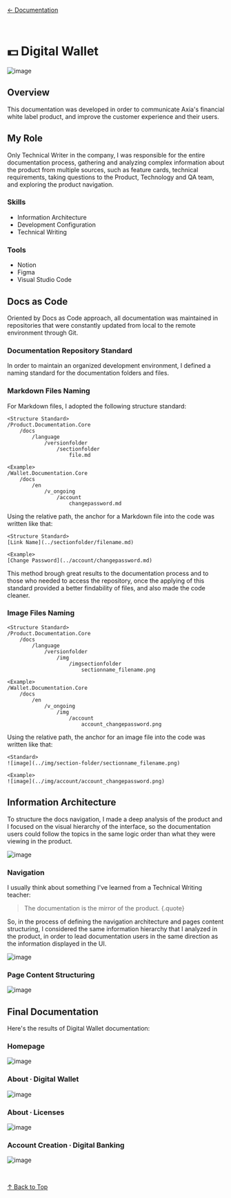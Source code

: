 [← Documentation](/documentation/index)

<br>

# 💵 Digital Wallet

![image](../digital_wallet/img/digitalwallet_cover.png)

## Overview
This documentation was developed in order to communicate Axia's financial white label product, and improve the customer experience and their users.

## My Role
Only Technical Writer in the company, I was responsible for the entire documentation process, gathering and analyzing complex information about the product from multiple sources, such as feature cards, technical requirements, taking questions to the Product, Technology and QA team, and exploring the product navigation.

### Skills
- Information Architecture
- Development Configuration
- Technical Writing

### Tools
- Notion
- Figma
- Visual Studio Code

## Docs as Code
Oriented by Docs as Code approach, all documentation was maintained in repositories that were constantly updated from local to the remote environment through Git.

### Documentation Repository Standard
In order to maintain an organized development environment, I defined a naming standard for the documentation folders and files.

### Markdown Files Naming
For Markdown files, I adopted the following structure standard:

```
<Structure Standard>
/Product.Documentation.Core
    /docs
        /language
            /versionfolder
                /sectionfolder
                    file.md

<Example>
/Wallet.Documentation.Core
    /docs
        /en
            /v_ongoing
                /account
                    changepassword.md
```

Using the relative path, the anchor for a Markdown file into the code was written like that:

```
<Structure Standard>
[Link Name](../sectionfolder/filename.md)

<Example>
[Change Password](../account/changepassword.md)
```

This method brough great results to the documentation process and to those who needed to access the repository, once the applying of this standard provided a better findability of files, and also made the code cleaner.

### Image Files Naming
```
<Structure Standard>
/Product.Documentation.Core
    /docs
        /language
            /versionfolder
                /img
                    /imgsectionfolder
                        sectionname_filename.png

<Example>
/Wallet.Documentation.Core
    /docs
        /en
            /v_ongoing
                /img
                    /account
                        account_changepassword.png
```

Using the relative path, the anchor for an image file into the code was written like that:


```
<Standard>
![image](../img/section-folder/sectionname_filename.png)

<Example>
![image](../img/account/account_changepassword.png)
```

## Information Architecture
To structure the docs navigation, I made a deep analysis of the product and I focused on the visual hierarchy of the interface, so the documentation users could follow the topics in the same logic order than what they were viewing in the product.

![image](../digital_wallet/img/wallet_architecture_information.png)

### Navigation
I usually think about something I've learned from a Technical Writing teacher:

> The documentation is the mirror of the product. {.quote}

 So, in the process of defining the navigation architecture and pages content structuring, I considered the same information hierarchy that I analyzed in the product, in order to lead documentation users in the same direction as the information displayed in the UI.

![image](../digital_wallet/img/wallet_architecture_navigation.png)

### Page Content Structuring
![image](../digital_wallet/img/wallet_architecture_pagecontent.png)

## Final Documentation
Here's the results of Digital Wallet documentation:

### Homepage
![image](../digital_wallet/img/wallet_docs_home.png)

### About ∙ Digital Wallet
![image](../digital_wallet/img/wallet_about.png)

### About ∙ Licenses
![image](../digital_wallet/img/wallet_about_licenses.png)

### Account Creation ∙ Digital Banking
![image](../digital_wallet/img/wallet_account_banking.png)

<br>

[↑ Back to Top](index.md)